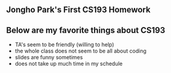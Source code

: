 ## Jongho Park's First CS193 Homework
## Below are my favorite things about CS193

- TA's seem to be friendly (willing to help)
- the whole class does not seem to be all about coding
- slides are funny sometimes
- does not take up much time in my schedule
